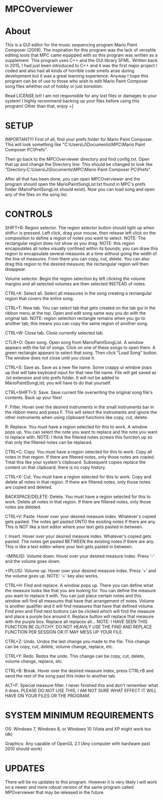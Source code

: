 # MPCOverviewer

# About
This is a GUI editor for the music sequencing program Mario Paint Composer (2008). The inspiration for this program was the lack of versatile editing tools that MPC came equipped with so this program was written as a supplement. This program uses C++ and the GUI library SFML. Written back in 2015, I had just been introduced to C++ and it was the first major project I coded and also had all kinds of horrible code smells arise during development but it was a great learning experience. Anyway I hope this program can be of use to those who wish to edit Mario Paint Composer song files whether out of hobby or just boredom.

Read LICENSE.txt! I am not responsible for any lost files or damages to your system! I highly recommend backing up your files before using this program! Other than that, enjoy =]

# SETUP
IMPORTANT!!! First of all, find your prefs folder for Mario Paint Composer. This will look something like "C:\Users\J\Documents\MPC\Mario Paint Composer PC\Prefs". 

Then go back to the MPCOverviewer directory and find config.txt. Open that up and change the Directory line: This should be changed to look like "Directory:C:\Users\J\Documents\MPC\Mario Paint Composer PC\Prefs". 

After all that has been done, you can open MPCOverviewer and the program should open the MarioPaintSongList.txt found in MPC's prefs folder (MarioPaintSongList should exist). Now you can load song and open any of the files on the song list. 


# CONTROLS
SHIFT+R: 
Region selector. The region selector button should light up when shift+r is pressed. Left click, drag your mouse, then release left click on the composition to define a region of notes you want to select. NOTE: The rectangular region does not show as you drag. NOTE: this region encapsulates all notes visually confined within its bounds; you can draw this region to encapsulate several measures at a time without going the width of the line of measures. From there you can copy, cut, delete. You can also drag this region to the desired measure; the rectangular region will then disappear.

Volume selector. Begin the region selection by left clicking the volume margins and all selected volumes are then selected INSTEAD of notes.

CTRL+A:
Select all. Select all measures in the song creating a rectangular region that covers the entire song.

CTRL+T:
New tab. You can select tab that gets created on the tab gui in the ribbon menu at the top. Open and edit song same way you do with the original tab. NOTE: region selection rectangle remains when you go to another tab; this means you can copy the same region of another song.

CTRL+W:
Close tab. Close currently selected tab.

CTLR+O:
Open song. Open song from MarioPaintSongList. A window appears with the list of songs. Click on one of these songs to open them. A green rectangle appears to select that song. Then click "Load Song" button. The window does not close until you close it.

CTRL+S:
Save as. Save as a new file name. Some crappy ui window pops up that will take keyboard input for that new file name. File will get saved as .txt extension and into prefs folder. It will not be added to MarioPaintSongList; you will have to do that yourself.

CTRL+SHIFT+S:
Save. Save current file overwriting the original song file's contents. Back up your files!

F:
Filter. Hover over the desired instruments in the small instruments bar in the ribbon menu and press F. This will select the instruments and ignore the other instruments when using clipboard functions like copy, cut, delete.

R:
Replace. You must have a region selected for this to work. A window pops up. You can select the note you want to replace and the note you want to replace with. NOTE: I think the filtered notes screws this function up so that only the filtered notes can be replaced.

CTRL+C:
Copy. You must have a region selected for this to work. Copy all notes in that region. If there are filtered notes, only those notes are copied. Treat this like your system's clipboard. Subsequent copies replace the content on that clipboard; there is no copy history.

CTRL+X:
Cut. You must have a region selected for this to work. Copy and delete all notes in that region. If there are filtered notes, only those notes are copied and deleted.

BACKSPACE/DELETE:
Delete. You must have a region selected for this to work. Delete all notes in that region. If there are filtered notes, only those notes are deleted. 

CTRL+V:
Paste. Hover over your desired measure index. Whatever's copied gets pasted. The notes get pasted ONTO the existing notes if there are any. This is NOT like a text editor where your text gets pasted in between.

I:
Insert. Hover over your desired measure index. Whatever's copied gets pasted. The notes get pasted BETWEEN the existing notes if there are any. This is like a text editor where your text gets pasted in between.

-(MINUS):
Volume down. Hover over your desired measure index. Press '-' and the volume goes down.

+(PLUS):
Volume up. Hover over your desired measure index. Press '+' and the volume goes up. NOTE: '=' key also works.

CTRL+H:
Find and replace. A window pops up. There you can define what the measure looks like that you are looking for. You can define the measure you want to replace it with. You can just place certain notes and this window will find all measures that have that arrangement of notes. Volume is another qualifier and it will find measures that have that defined volume. Find prev and Find next buttons can be clicked which will find the measure and place a purple box around it. Replace button will replace that measure with the purple box. Replace all replaces all... NOTE: I HAVE SEEN THIS FUNCTION BE GLITCHY. DO NOT HEAVILY USE THE FIND AND REPLACE FUNCTION PER SESSION OR IT MAY MESS UP YOUR FILE.

CTRL+Z:
Undo. Undos the last change you made to the file. This change can be copy, cut, delete, volume change, replace, etc.

CTRL+Y:
Redo. Redos the undo. This change can be copy, cut, delete, volume change, replace, etc.

CTRL+B:
Break. Hover over the desired measure index, press CTRL+B and send the rest of the song past this index to another tab.

ALT+F:
Special measure filter. I never finished this and don't remember what it does. PLEASE DO NOT USE THIS, I AM NOT SURE WHAT EFFECT IT WILL HAVE ON YOUR FILES OR THE PROGRAM.

# SYSTEM MINIMUM REQUIREMENTS
OS: Windows 7, Windows 8, or Windows 10 (Vista and XP might work too idk)

Graphics: Any capable of OpenGL 2.1 (Any computer with hardware past 2010 should work)


# UPDATES
There will be no updates to this program. However it is very likely I will work on a newer and more robust version of the same program called MPOverviewer that may be released in the future.
